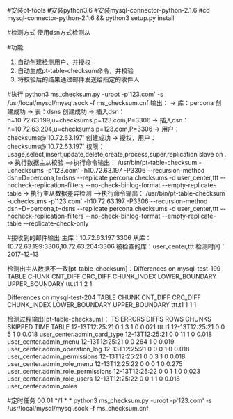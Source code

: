 #安装pt-tools
#安装python3.6
#安装mysql-connector-python-2.1.6
#cd mysql-connector-python-2.1.6 && python3 setup.py install

#检测方式
使用dsn方式检测从

#功能
1. 自动创建检测用户、并授权
2. 自动生成pt-table-checksum命令，并校验
3. 将校验后的结果通过邮件发送给指定的收件人

#执行
python3 ms_checksum.py -uroot -p'123.com' -s /usr/local/mysql/mysql.sock -f ms_checksum.cnf
输出：
-> 库：percona 创建成功
-> 表：dsns 创建成功
-> 插入dsn：h=10.72.63.199,u=checksums,p=123.com,P=3306
-> 插入dsn：h=10.72.63.204,u=checksums,p=123.com,P=3306
-> 用户：checksums@'10.72.63.197' 创建成功
-> 授权，用户：checksums@'10.72.63.197' 权限：usage,select,insert,update,delete,create,process,super,replication slave on *.*
-> 执行数据主从校验
-->执行命令输出：
/usr/bin/pt-table-checksum -uchecksums -p'123.com' -h10.72.63.197 -P3306 --recursion-method dsn=D=percona,t=dsns --replicate percona.checksums -d user_center,ttt --nocheck-replication-filters --no-check-binlog-format --empty-replicate-table
-> 执行主从数据差异检测
-->执行命令输出：
/usr/bin/pt-table-checksum -uchecksums -p'123.com' -h10.72.63.197 -P3306 --recursion-method dsn=D=percona,t=dsns --replicate percona.checksums -d user_center,ttt --nocheck-replication-filters --no-check-binlog-format --empty-replicate-table --replicate-check-only

#接收到的邮件输出
主库：10.72.63.197:3306
从库：10.72.63.199:3306,10.72.63.204:3306
被检查的库：user_center,ttt
检测时间：2017-12-13

检测出主从数据不一致[pt-table-checksum]：Differences on mysql-test-199
TABLE CHUNK CNT_DIFF CRC_DIFF CHUNK_INDEX LOWER_BOUNDARY UPPER_BOUNDARY
ttt.t1 1 2 1   

Differences on mysql-test-204
TABLE CHUNK CNT_DIFF CRC_DIFF CHUNK_INDEX LOWER_BOUNDARY UPPER_BOUNDARY
ttt.t1 1 1 1   

检测过程输出[pt-table-checksum]：
            TS ERRORS  DIFFS     ROWS  CHUNKS SKIPPED    TIME TABLE
12-13T12:25:21      0      1        3       1       0   0.021 ttt.t1
12-13T12:25:21      0      0        5       1       0   0.018 user_center.admin_card_type
12-13T12:25:21      0      0       11       1       0   0.018 user_center.admin_menu
12-13T12:25:21      0      0      264       1       0   0.019 user_center.admin_operation_log
12-13T12:25:21      0      0        0       1       0   0.018 user_center.admin_permissions
12-13T12:25:21      0      0        3       1       0   0.018 user_center.admin_role_menu
12-13T12:25:22      0      0        0       1       0   0.275 user_center.admin_role_permissions
12-13T12:25:22      0      0        1       1       0   0.023 user_center.admin_role_users
12-13T12:25:22      0      0        1       1       0   0.018 user_center.admin_roles

#定时任务
00 01 */1 * * python3 ms_checksum.py -uroot -p'123.com' -s /usr/local/mysql/mysql.sock -f ms_checksum.cnf
